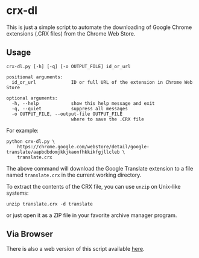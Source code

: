 crx-dl
======

This is just a simple script to automate the downloading of Google Chrome extensions (.CRX files)
from the Chrome Web Store.

Usage
-----

```
crx-dl.py [-h] [-q] [-o OUTPUT_FILE] id_or_url

positional arguments:
  id_or_url             ID or full URL of the extension in Chrome Web Store

optional arguments:
  -h, --help            show this help message and exit
  -q, --quiet           suppress all messages
  -o OUTPUT_FILE, --output-file OUTPUT_FILE
                        where to save the .CRX file
```

For example:

```
python crx-dl.py \
    https://chrome.google.com/webstore/detail/google-translate/aapbdbdomjkkjkaonfhkkikfgjllcleb \
    translate.crx
```

The above command will download the Google Translate extension to a file named `translate.crx` in the current working directory.

To extract the contents of the CRX file, you can use `unzip` on Unix-like systems:

```
unzip translate.crx -d translate
```

or just open it as a ZIP file in your favorite archive manager program.

Via Browser
-----------

There is also a web version of this script available [here](https://sryze.github.io/crx-dl/).
